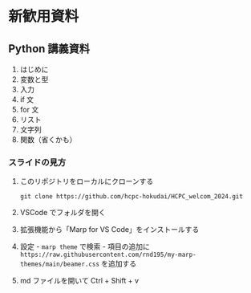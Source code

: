 # 新歓用資料

## Python 講義資料

1. はじめに
2. 変数と型
3. 入力
4. if 文
5. for 文
6. リスト
7. 文字列
8. 関数（省くかも）

### スライドの見方

1. このリポジトリをローカルにクローンする

    `git clone https://github.com/hcpc-hokudai/HCPC_welcom_2024.git`

2. VSCode でフォルダを開く
3. 拡張機能から「Marp for VS Code」をインストールする
4. 設定 - `marp theme` で検索 - 項目の追加に `https://raw.githubusercontent.com/rnd195/my-marp-themes/main/beamer.css` を追加する
5. md ファイルを開いて Ctrl + Shift + v
